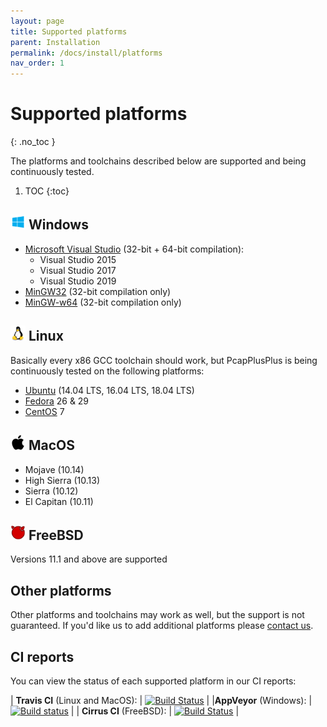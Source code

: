 ```yaml
---
layout: page
title: Supported platforms
parent: Installation
permalink: /docs/install/platforms
nav_order: 1
---
```


# Supported platforms
{: .no_toc }

The platforms and toolchains described below are supported and being continuously tested.

1. TOC
{:toc}

## <img src="/resources/logo-windows.png" alt="drawing" width="24" title="Windows"/> Windows

- [Microsoft Visual Studio](https://visualstudio.microsoft.com/) (32-bit + 64-bit compilation):
  - Visual Studio 2015
  - Visual Studio 2017
  - Visual Studio 2019
- [MinGW32](http://www.mingw.org/) (32-bit compilation only)
- [MinGW-w64](https://mingw-w64.org) (32-bit compilation only)

## <img src="/resources/logo-linux.png" alt="drawing" width="24" title="Linux"/> Linux

Basically every x86 GCC toolchain should work, but PcapPlusPlus is being continuously tested on the following platforms:

- [Ubuntu](https://ubuntu.com/) (14.04 LTS, 16.04 LTS, 18.04 LTS)
- [Fedora](https://getfedora.org/) 26 & 29
- [CentOS](https://www.centos.org/) 7

## <img src="/resources/logo-apple.png" alt="drawing" width="24" title="MacOS"/> MacOS

- Mojave (10.14)
- High Sierra (10.13)
- Sierra (10.12)
- El Capitan (10.11)

## <img src="/resources/logo-freebsd.png" alt="drawing" width="24" title="FreeBSD"/> FreeBSD

Versions 11.1 and above are supported

## Other platforms

Other platforms and toolchains may work as well, but the support is not guaranteed. If you'd like us to add additional platforms please [contact us](/docs/community).

## CI reports

You can view the status of each supported platform in our CI reports:

| __Travis CI__ (Linux and MacOS): | [![Build Status](https://travis-ci.org/seladb/PcapPlusPlus.svg?branch=master)](https://travis-ci.org/seladb/PcapPlusPlus) |
|__AppVeyor__ (Windows): | [![Build status](https://ci.appveyor.com/api/projects/status/4u5ui21ibbevkstc?svg=true)](https://ci.appveyor.com/project/seladb/pcapplusplus/branch/master) |
| __Cirrus CI__ (FreeBSD): | [![Build Status](https://api.cirrus-ci.com/github/seladb/PcapPlusPlus.svg)](https://cirrus-ci.com/github/seladb/PcapPlusPlus) |

